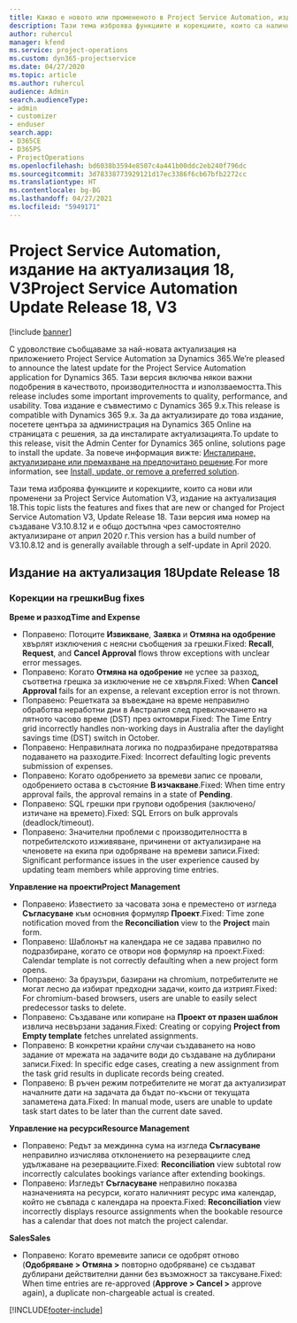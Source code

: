 ```yaml
---
title: Какво е новото или промененото в Project Service Automation, издание на актуализация 18, V3
description: Тази тема изброява функциите и корекциите, които са налични в Project Service Automation V3, издание на актуализация 18, V3.
author: ruhercul
manager: kfend
ms.service: project-operations
ms.custom: dyn365-projectservice
ms.date: 04/27/2020
ms.topic: article
ms.author: ruhercul
audience: Admin
search.audienceType:
- admin
- customizer
- enduser
search.app:
- D365CE
- D365PS
- ProjectOperations
ms.openlocfilehash: bd6038b3594e8507c4a441b00ddc2eb240f796dc
ms.sourcegitcommit: 3d78338773929121d17ec3386f6cb67bfb2272cc
ms.translationtype: HT
ms.contentlocale: bg-BG
ms.lasthandoff: 04/27/2021
ms.locfileid: "5949171"
---
```

# <a name="project-service-automation-update-release-18-v3"></a><span data-ttu-id="6edc9-103">Project Service Automation, издание на актуализация 18, V3</span><span class="sxs-lookup"><span data-stu-id="6edc9-103">Project Service Automation Update Release 18, V3</span></span>

[!include [banner](../includes/psa-now-project-operations.md)]

<span data-ttu-id="6edc9-104">С удоволствие съобщаваме за най-новата актуализация на приложението Project Service Automation за Dynamics 365.</span><span class="sxs-lookup"><span data-stu-id="6edc9-104">We’re pleased to announce the latest update for the Project Service Automation application for Dynamics 365.</span></span> <span data-ttu-id="6edc9-105">Тази версия включва някои важни подобрения в качеството, производителността и използваемостта.</span><span class="sxs-lookup"><span data-stu-id="6edc9-105">This release includes some important improvements to quality, performance, and usability.</span></span> <span data-ttu-id="6edc9-106">Това издание е съвместимо с Dynamics 365 9.x.</span><span class="sxs-lookup"><span data-stu-id="6edc9-106">This release is compatible with Dynamics 365 9.x.</span></span> <span data-ttu-id="6edc9-107">За да актуализирате до това издание, посетете центъра за администрация на Dynamics 365 Online на страницата с решения, за да инсталирате актуализацията.</span><span class="sxs-lookup"><span data-stu-id="6edc9-107">To update to this release, visit the Admin Center for Dynamics 365 online, solutions page to install the update.</span></span> <span data-ttu-id="6edc9-108">За повече информация вижте: [Инсталиране, актуализиране или премахване на предпочитано решение](/power-platform/admin/install-remove-preferred-solution).</span><span class="sxs-lookup"><span data-stu-id="6edc9-108">For more information, see [Install, update, or remove a preferred solution](/power-platform/admin/install-remove-preferred-solution).</span></span>

<span data-ttu-id="6edc9-109">Тази тема изброява функциите и корекциите, които са нови или променени за Project Service Automation V3, издание на актуализация 18.</span><span class="sxs-lookup"><span data-stu-id="6edc9-109">This topic lists the features and fixes that are new or changed for Project Service Automation V3, Update Release 18.</span></span> <span data-ttu-id="6edc9-110">Тази версия има номер на създаване V3.10.8.12 и е общо достъпна чрез самостоятелно актуализиране от април 2020 г.</span><span class="sxs-lookup"><span data-stu-id="6edc9-110">This version has a build number of V3.10.8.12 and is generally available through a self-update in April 2020.</span></span>

## <a name="update-release-18"></a><span data-ttu-id="6edc9-111">Издание на актуализация 18</span><span class="sxs-lookup"><span data-stu-id="6edc9-111">Update Release 18</span></span>

### <a name="bug-fixes"></a><span data-ttu-id="6edc9-112">Корекции на грешки</span><span class="sxs-lookup"><span data-stu-id="6edc9-112">Bug fixes</span></span>

<span data-ttu-id="6edc9-113">**Време и разход**</span><span class="sxs-lookup"><span data-stu-id="6edc9-113">**Time and Expense**</span></span>

- <span data-ttu-id="6edc9-114">Поправено: Потоците **Извикване**, **Заявка** и **Отмяна на одобрение** хвърлят изключения с неясни съобщения за грешки.</span><span class="sxs-lookup"><span data-stu-id="6edc9-114">Fixed: **Recall**, **Request**, and **Cancel Approval** flows throw exceptions with unclear error messages.</span></span>
- <span data-ttu-id="6edc9-115">Поправено: Когато **Отмяна на одобрение** не успее за разход, съответна грешка за изключение не се хвърля.</span><span class="sxs-lookup"><span data-stu-id="6edc9-115">Fixed: When **Cancel Approval** fails for an expense, a relevant exception error is not thrown.</span></span>
- <span data-ttu-id="6edc9-116">Поправено: Решетката за въвеждане на време неправилно обработва неработни дни в Австралия след превключването на лятното часово време (DST) през октомври.</span><span class="sxs-lookup"><span data-stu-id="6edc9-116">Fixed: The Time Entry grid incorrectly handles non-working days in Australia after the daylight savings time (DST) switch in October.</span></span>
- <span data-ttu-id="6edc9-117">Поправено: Неправилната логика по подразбиране предотвратява подаването на разходите.</span><span class="sxs-lookup"><span data-stu-id="6edc9-117">Fixed: Incorrect defaulting logic prevents submission of expenses.</span></span>
- <span data-ttu-id="6edc9-118">Поправено: Когато одобрението за времеви запис се провали, одобрението остава в състояние **В изчакване**.</span><span class="sxs-lookup"><span data-stu-id="6edc9-118">Fixed: When time entry approval fails, the approval remains in a state of **Pending**.</span></span>
- <span data-ttu-id="6edc9-119">Поправено: SQL грешки при групови одобрения (заключено/изтичане на времето).</span><span class="sxs-lookup"><span data-stu-id="6edc9-119">Fixed: SQL Errors on bulk approvals (deadlock/timeout).</span></span>
- <span data-ttu-id="6edc9-120">Поправено: Значителни проблеми с производителността в потребителското изживяване, причинени от актуализиране на членовете на екипа при одобряване на времеви записи.</span><span class="sxs-lookup"><span data-stu-id="6edc9-120">Fixed: Significant performance issues in the user experience caused by updating team members while approving time entries.</span></span>

<span data-ttu-id="6edc9-121">**Управление на проекти**</span><span class="sxs-lookup"><span data-stu-id="6edc9-121">**Project Management**</span></span>

- <span data-ttu-id="6edc9-122">Поправено: Известието за часовата зона е преместено от изгледа **Съгласуване** към основния формуляр **Проект**.</span><span class="sxs-lookup"><span data-stu-id="6edc9-122">Fixed: Time zone notification moved from the **Reconciliation** view to the **Project** main form.</span></span>
- <span data-ttu-id="6edc9-123">Поправено: Шаблонът на календара не се задава правилно по подразбиране, когато се отвори нов формуляр на проект.</span><span class="sxs-lookup"><span data-stu-id="6edc9-123">Fixed: Calendar template is not correctly defaulting when a new project form opens.</span></span>
- <span data-ttu-id="6edc9-124">Поправено: За браузъри, базирани на chromium, потребителите не могат лесно да избират предходни задачи, които да изтрият.</span><span class="sxs-lookup"><span data-stu-id="6edc9-124">Fixed: For chromium-based browsers, users are unable to easily select predecessor tasks to delete.</span></span>
- <span data-ttu-id="6edc9-125">Поправено: Създаване или копиране на **Проект от празен шаблон** извлича несвързани задания.</span><span class="sxs-lookup"><span data-stu-id="6edc9-125">Fixed: Creating or copying **Project from Empty template** fetches unrelated assignments.</span></span>
- <span data-ttu-id="6edc9-126">Поправено: В конкретни крайни случаи създаването на ново задание от мрежата на задачите води до създаване на дублирани записи.</span><span class="sxs-lookup"><span data-stu-id="6edc9-126">Fixed: In specific edge cases, creating a new assignment from the task grid results in duplicate records being created.</span></span>
- <span data-ttu-id="6edc9-127">Поправено: В ръчен режим потребителите не могат да актуализират началните дати на задачата да бъдат по-късни от текущата запаметена дата.</span><span class="sxs-lookup"><span data-stu-id="6edc9-127">Fixed: In manual mode, users are unable to update task start dates to be later than the current date saved.</span></span>

<span data-ttu-id="6edc9-128">**Управление на ресурси**</span><span class="sxs-lookup"><span data-stu-id="6edc9-128">**Resource Management**</span></span>

- <span data-ttu-id="6edc9-129">Поправено: Редът за междинна сума на изгледа **Съгласуване** неправилно изчислява отклонението на резервациите след удължаване на резервациите.</span><span class="sxs-lookup"><span data-stu-id="6edc9-129">Fixed: **Reconciliation** view subtotal row incorrectly calculates bookings variance after extending bookings.</span></span>
- <span data-ttu-id="6edc9-130">Поправено: Изгледът **Съгласуване** неправилно показва назначенията на ресурси, когато наличният ресурс има календар, който не съвпада с календара на проекта.</span><span class="sxs-lookup"><span data-stu-id="6edc9-130">Fixed: **Reconciliation** view incorrectly displays resource assignments when the bookable resource has a calendar that does not match the project calendar.</span></span>

<span data-ttu-id="6edc9-131">**Sales**</span><span class="sxs-lookup"><span data-stu-id="6edc9-131">**Sales**</span></span>

- <span data-ttu-id="6edc9-132">Поправено: Когато времевите записи се одобрят отново (**Одобряване > Отмяна >** повторно одобряване) се създават дублирани действителни данни без възможност за таксуване.</span><span class="sxs-lookup"><span data-stu-id="6edc9-132">Fixed: When time entries are re-approved (**Approve > Cancel >** approve again), a duplicate non-chargeable actual is created.</span></span>


[!INCLUDE[footer-include](../includes/footer-banner.md)]